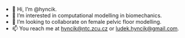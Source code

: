 - 👋 Hi, I’m @hyncik.
- 👀 I’m interested in computational modelling in biomechanics.
- 💞️ I’m looking to collaborate on female pelvic floor modelling.
- 📫 You reach me at hyncik@ntc.zcu.cz or ludek.hyncik@gmail.com.

<!---
hyncik/hyncik is a ✨ special ✨ repository because its `README.md` (this file) appears on your GitHub profile.
You can click the Preview link to take a look at your changes.
--->
